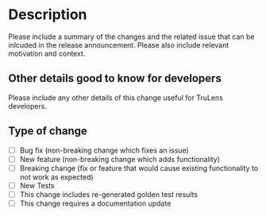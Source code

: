# Description

Please include a summary of the changes and the related issue that can be inlcuded in the release announcement. Please also include relevant motivation and context.

## Other details good to know for developers

Please include any other details of this change useful for TruLens developers.

## Type of change

- [ ] Bug fix (non-breaking change which fixes an issue)
- [ ] New feature (non-breaking change which adds functionality)
- [ ] Breaking change (fix or feature that would cause existing functionality to not work as expected)
- [ ] New Tests
- [ ] This change includes re-generated golden test results 
- [ ] This change requires a documentation update